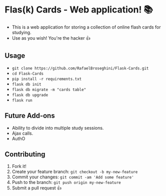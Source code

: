 # Flas(k) Cards - Web application! :books:
* This is a web application for storing a collection of
online flash cards for studying.
* Use as you wish! You're the hacker :thumbsup:

## Usage
* `git clone https://github.com/RafaelBroseghini/Flask-Cards.git`
* `cd Flask-Cards`
* `pip install -r requirements.txt`
* `flask db init`
* `flask db migrate -m "cards table"`
* `flask db upgrade`
* `flask run`

## Future Add-ons
* Ability to divide into multiple study sessions.
* Ajax calls.
* AuthO

## Contributing

1. Fork it!
2. Create your feature branch: `git checkout -b my-new-feature`
3. Commit your changes: `git commit -am 'Add some feature'`
4. Push to the branch: `git push origin my-new-feature`
5. Submit a pull request :+1:
